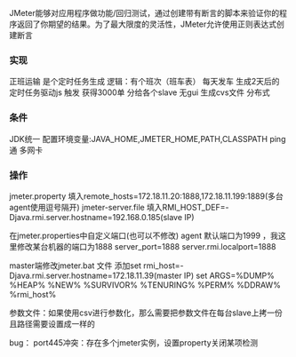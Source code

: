 JMeter能够对应用程序做功能/回归测试，通过创建带有断言的脚本来验证你的程序返回了你期望的结果。为了最大限度的灵活性，JMeter允许使用正则表达式创建断言



### 实现
正班运输 是个定时任务生成 逻辑：有个班次（班车表） 每天发车 生成2天后的 定时任务驱动js 触发 获得3000单 分给各个slave
无gui
生成cvs文件
分布式

### 条件
JDK统一
配置环境变量:JAVA_HOME,JMETER_HOME,PATH,CLASSPATH
ping通
多网卡

### 操作
jmeter.property
填入remote_hosts=172.18.11.20:1888,172.18.11.199:1889(多台 agent使用逗号隔开)
jmeter-server.file
填入RMI_HOST_DEF=-Djava.rmi.server.hostname=192.168.0.185(slave IP)

在jmeter.properties中自定义端口(也可以不修改)
agent 默认端口为1999 ，我这里修改某台机器的端口为1888
server_port=1888
server.rmi.localport=1888

master端修改jmeter.bat 文件
添加set rmi_host=-Djava.rmi.server.hostname=172.18.11.39(master IP)
set ARGS=%DUMP% %HEAP% %NEW% %SURVIVOR% %TENURING% %PERM% %DDRAW% %rmi_host%

参数文件：如果使用csv进行参数化，那么需要把参数文件在每台slave上拷一份且路径需要设置成一样的


bug：
port445冲突：存在多个jmeter实例，设置property关闭某项检测
